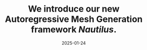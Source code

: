 ---
title: We introduce our new Autoregressive Mesh Generation framework <em>Nautilus</em>.
date: 2025-01-24
---